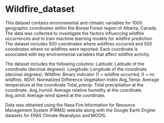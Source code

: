 # Wildfire_dataset

This dataset contains environmental and climatic variables for 1000 geographic coordinates within the Boreal Forest region of Alberta, Canada. The data was collected to investigate the factors influencing wildfire occurrences and to train machine learning models for wildfire prediction. The dataset includes 500 coordinates where wildfires occurred and 500 coordinates where no wildfires were reported. Each coordinate is associated with key environmental variables that affect wildfire activity.

The dataset includes the following columns:
Latitude: Latitude of the coordinate (decimal degrees).
Longitude: Longitude of the coordinate (decimal degrees).
Wildfire: Binary indicator (1 = wildfire occurred, 0 = no wildfire).
NDVI: Normalized Difference Vegetation Index
Avg_Temp: Average temperature at the coordinate 
Total_precip: Total precipitation at the coordinate.
Avg_humid: Average relative humidity at the coordinate.
Avg_wind: Average wind speed at the coordinate.

Data was obtained using the Nasa Fire Information for Resource Management System (FIRMS) website along with the Google Earth Engine datasets for ERA5 Climate Reanalysis and MODIS.
